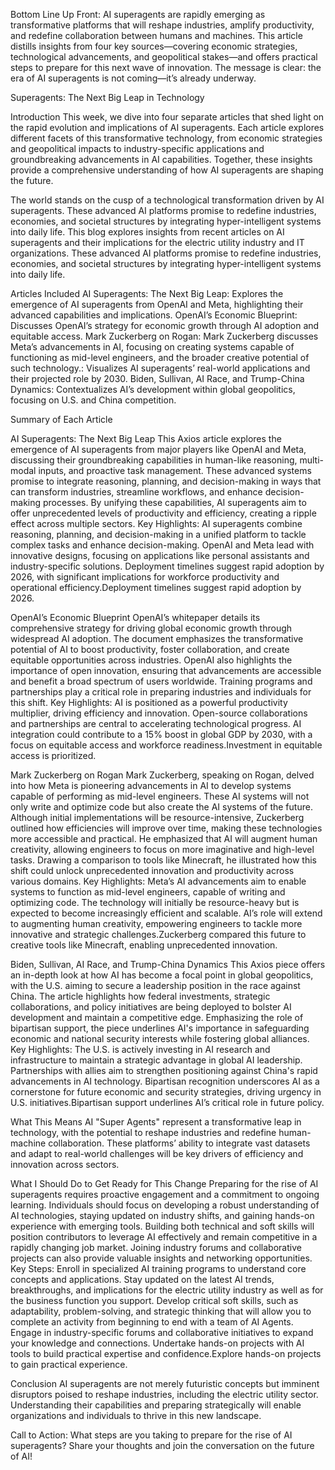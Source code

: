 Bottom Line Up Front: AI superagents are rapidly emerging as transformative platforms that will reshape industries, amplify productivity, and redefine collaboration between humans and machines. This article distills insights from four key sources—covering economic strategies, technological advancements, and geopolitical stakes—and offers practical steps to prepare for this next wave of innovation. The message is clear: the era of AI superagents is not coming—it’s already underway.
 
Superagents: The Next Big Leap in Technology
 
Introduction
This week, we dive into four separate articles that shed light on the rapid evolution and implications of AI superagents. Each article explores different facets of this transformative technology, from economic strategies and geopolitical impacts to industry-specific applications and groundbreaking advancements in AI capabilities. Together, these insights provide a comprehensive understanding of how AI superagents are shaping the future.
 
The world stands on the cusp of a technological transformation driven by AI superagents. These advanced AI platforms promise to redefine industries, economies, and societal structures by integrating hyper-intelligent systems into daily life. This blog explores insights from recent articles on AI superagents and their implications for the electric utility industry and IT organizations. These advanced AI platforms promise to redefine industries, economies, and societal structures by integrating hyper-intelligent systems into daily life.
 
Articles Included
AI Superagents: The Next Big Leap: Explores the emergence of AI superagents from OpenAI and Meta, highlighting their advanced capabilities and implications.
OpenAI’s Economic Blueprint: Discusses OpenAI’s strategy for economic growth through AI adoption and equitable access.
Mark Zuckerberg on Rogan: Mark Zuckerberg discusses Meta’s advancements in AI, focusing on creating systems capable of functioning as mid-level engineers, and the broader creative potential of such technology.: Visualizes AI superagents’ real-world applications and their projected role by 2030.
Biden, Sullivan, AI Race, and Trump-China Dynamics: Contextualizes AI’s development within global geopolitics, focusing on U.S. and China competition.
 
Summary of Each Article
 
AI Superagents: The Next Big Leap
This Axios article explores the emergence of AI superagents from major players like OpenAI and Meta, discussing their groundbreaking capabilities in human-like reasoning, multi-modal inputs, and proactive task management. These advanced systems promise to integrate reasoning, planning, and decision-making in ways that can transform industries, streamline workflows, and enhance decision-making processes. By unifying these capabilities, AI superagents aim to offer unprecedented levels of productivity and efficiency, creating a ripple effect across multiple sectors.
Key Highlights:
AI superagents combine reasoning, planning, and decision-making in a unified platform to tackle complex tasks and enhance decision-making.
OpenAI and Meta lead with innovative designs, focusing on applications like personal assistants and industry-specific solutions.
Deployment timelines suggest rapid adoption by 2026, with significant implications for workforce productivity and operational efficiency.Deployment timelines suggest rapid adoption by 2026.
 
OpenAI’s Economic Blueprint
OpenAI’s whitepaper details its comprehensive strategy for driving global economic growth through widespread AI adoption. The document emphasizes the transformative potential of AI to boost productivity, foster collaboration, and create equitable opportunities across industries. OpenAI also highlights the importance of open innovation, ensuring that advancements are accessible and benefit a broad spectrum of users worldwide. Training programs and partnerships play a critical role in preparing industries and individuals for this shift.
Key Highlights:
AI is positioned as a powerful productivity multiplier, driving efficiency and innovation.
Open-source collaborations and partnerships are central to accelerating technological progress.
AI integration could contribute to a 15% boost in global GDP by 2030, with a focus on equitable access and workforce readiness.Investment in equitable access is prioritized.
 
Mark Zuckerberg on Rogan
Mark Zuckerberg, speaking on Rogan, delved into how Meta is pioneering advancements in AI to develop systems capable of performing as mid-level engineers. These AI systems will not only write and optimize code but also create the AI systems of the future. Although initial implementations will be resource-intensive, Zuckerberg outlined how efficiencies will improve over time, making these technologies more accessible and practical. He emphasized that AI will augment human creativity, allowing engineers to focus on more imaginative and high-level tasks. Drawing a comparison to tools like Minecraft, he illustrated how this shift could unlock unprecedented innovation and productivity across various domains.
Key Highlights:
Meta’s AI advancements aim to enable systems to function as mid-level engineers, capable of writing and optimizing code.
The technology will initially be resource-heavy but is expected to become increasingly efficient and scalable.
AI’s role will extend to augmenting human creativity, empowering engineers to tackle more innovative and strategic challenges.Zuckerberg compared this future to creative tools like Minecraft, enabling unprecedented innovation.
 
Biden, Sullivan, AI Race, and Trump-China Dynamics
This Axios piece offers an in-depth look at how AI has become a focal point in global geopolitics, with the U.S. aiming to secure a leadership position in the race against China. The article highlights how federal investments, strategic collaborations, and policy initiatives are being deployed to bolster AI development and maintain a competitive edge. Emphasizing the role of bipartisan support, the piece underlines AI's importance in safeguarding economic and national security interests while fostering global alliances.
Key Highlights:
The U.S. is actively investing in AI research and infrastructure to maintain a strategic advantage in global AI leadership.
Partnerships with allies aim to strengthen positioning against China's rapid advancements in AI technology.
Bipartisan recognition underscores AI as a cornerstone for future economic and security strategies, driving urgency in U.S. initiatives.Bipartisan support underlines AI’s critical role in future policy.
 
What This Means
AI "Super Agents" represent a transformative leap in technology, with the potential to reshape industries and redefine human-machine collaboration. These platforms’ ability to integrate vast datasets and adapt to real-world challenges will be key drivers of efficiency and innovation across sectors.
 
What I Should Do to Get Ready for This Change
Preparing for the rise of AI superagents requires proactive engagement and a commitment to ongoing learning. Individuals should focus on developing a robust understanding of AI technologies, staying updated on industry shifts, and gaining hands-on experience with emerging tools. Building both technical and soft skills will position contributors to leverage AI effectively and remain competitive in a rapidly changing job market. Joining industry forums and collaborative projects can also provide valuable insights and networking opportunities.
Key Steps:
Enroll in specialized AI training programs to understand core concepts and applications.
Stay updated on the latest AI trends, breakthroughs, and implications for the electric utility industry as well as for the business function you support.
Develop critical soft skills, such as adaptability, problem-solving, and strategic thinking that will allow you to complete an activity from beginning to end with a team of AI Agents.
Engage in industry-specific forums and collaborative initiatives to expand your knowledge and connections.
Undertake hands-on projects with AI tools to build practical expertise and confidence.Explore hands-on projects to gain practical experience.
 
Conclusion
AI superagents are not merely futuristic concepts but imminent disruptors poised to reshape industries, including the electric utility sector. Understanding their capabilities and preparing strategically will enable organizations and individuals to thrive in this new landscape.
 
Call to Action: What steps are you taking to prepare for the rise of AI superagents? Share your thoughts and join the conversation on the future of AI!